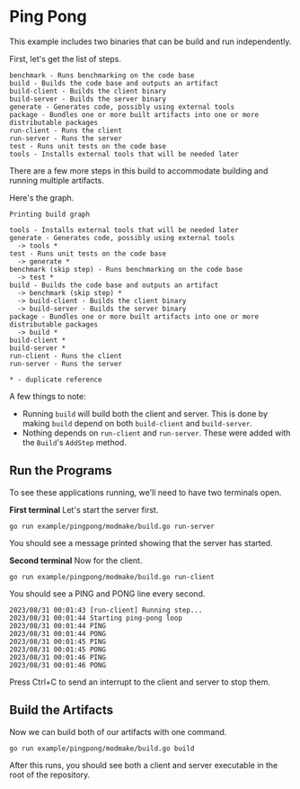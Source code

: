 # Ping Pong

This example includes two binaries that can be build and run independently.

First, let's get the list of steps.

```
benchmark - Runs benchmarking on the code base
build - Builds the code base and outputs an artifact
build-client - Builds the client binary
build-server - Builds the server binary
generate - Generates code, possibly using external tools
package - Bundles one or more built artifacts into one or more distributable packages
run-client - Runs the client
run-server - Runs the server
test - Runs unit tests on the code base
tools - Installs external tools that will be needed later
```

There are a few more steps in this build to accommodate building and running multiple artifacts.

Here's the graph.

```
Printing build graph

tools - Installs external tools that will be needed later
generate - Generates code, possibly using external tools
  -> tools *
test - Runs unit tests on the code base
  -> generate *
benchmark (skip step) - Runs benchmarking on the code base
  -> test *
build - Builds the code base and outputs an artifact
  -> benchmark (skip step) *
  -> build-client - Builds the client binary
  -> build-server - Builds the server binary
package - Bundles one or more built artifacts into one or more distributable packages
  -> build *
build-client *
build-server *
run-client - Runs the client
run-server - Runs the server

* - duplicate reference
```

A few things to note:
* Running `build` will build both the client and server. This is done by making `build` depend on both `build-client` and `build-server`.
* Nothing depends on `run-client` and `run-server`. These were added with the `Build`'s `AddStep` method.

## Run the Programs

To see these applications running, we'll need to have two terminals open.

**First terminal**
Let's start the server first.

```shell
go run example/pingpong/modmake/build.go run-server
```

You should see a message printed showing that the server has started.

**Second terminal**
Now for the client.

```shell
go run example/pingpong/modmake/build.go run-client
```

You should see a PING and PONG line every second.

```
2023/08/31 00:01:43 [run-client] Running step...
2023/08/31 00:01:44 Starting ping-pong loop
2023/08/31 00:01:44 PING
2023/08/31 00:01:44 PONG
2023/08/31 00:01:45 PING
2023/08/31 00:01:45 PONG
2023/08/31 00:01:46 PING
2023/08/31 00:01:46 PONG
```

Press Ctrl+C to send an interrupt to the client and server to stop them.

## Build the Artifacts

Now we can build both of our artifacts with one command.

```shell
go run example/pingpong/modmake/build.go build
```

After this runs, you should see both a client and server executable in the root of the repository.
